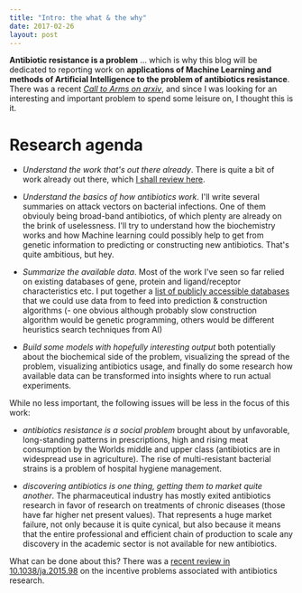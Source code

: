 ```yaml
---
title: "Intro: the what & the why"
date: 2017-02-26
layout: post
---
```


**Antibiotic resistance is a problem**
... which is why this blog will be dedicated to reporting work on **applications of Machine Learning and methods of Artificial Intelligence to the problem of antibiotics resistance**. There was a recent *[Call to Arms on arxiv](https://arxiv.org/pdf/1607.01224.pdf)*, and since I was looking for an interesting and important problem to spend some leisure on, I thought this is it. 

# Research agenda

+ *Understand the work that's out there already*.
  There is quite a bit of work already out there, which [I shall review here](https://simatai.github.io/2017/02/28/literature-review.html).
 
+ *Understand the basics of how antibiotics work*. 
  I'll write several summaries on attack vectors on bacterial infections. One of them obviouly being broad-band antibiotics, of which   plenty are already on the brink of uselessness. I'll try to understand how the biochemistry works and how Machine learning could possibly help to get from genetic information to predicting or constructing new antibiotics. That's quite ambitious, but hey.

+ *Summarize the available data*.
  Most of the work I've seen so far relied on existing databases of gene, protein and ligand/receptor characteristics etc. I put together a [list of publicly accessible databases](https://simatai.github.io/2017/02/27/existing-datasources.html) that we could use data from to feed into prediction & construction algorithms (- one obvious although probably slow construction algorithm would be genetic programming, others would be different heuristics search techniques from AI)
  
+ *Build some models with hopefully interesting output* both potentially about the biochemical side of the problem, visualizing the spread of the problem, visualizing antibiotics usage, and finally do some research how available data can be transformed into insights where to run actual experiments.
  
While no less important, the following issues will be less in the focus of this work:

+ *antibiotics resistance is a social problem* brought about by unfavorable, long-standing patterns in prescriptions, high and rising meat consumption by the Worlds middle and upper class (antibiotics are in widespread use in agriculture). The rise of multi-resistant bacterial strains is a problem of hospital hygiene management.

+ *discovering antibiotics is one thing, getting them to market quite another*. The pharmaceutical industry has mostly exited antibiotics research in favor of research on treatments of chronic diseases (those have far higher net present values). That represents a huge market failure, not only because it is quite cynical, but also because it means that the entire professional and efficient chain of production to scale any discovery in the academic sector is not available for new antibiotics.

What can be done about this? There was a [recent review in 10.1038/ja.2015.98](https://doi.org/10.1038/ja.2015.98) on the incentive problems associated with antibiotics research.


